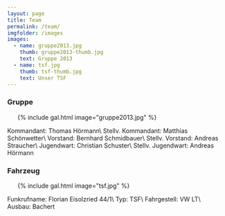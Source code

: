 ```yaml
---
layout: page
title: Team
permalink: /team/
imgfolder: /images
images:
  - name: gruppe2013.jpg
    thumb: gruppe2013-thumb.jpg
    text: Gruppe 2013
  - name: tsf.jpg
    thumb: tsf-thumb.jpg
    text: Unser TSF
---
```


### Gruppe

<ul class="page">
  {% include gal.html image="gruppe2013.jpg" %}
</ul>

Kommandant: Thomas Hörmann\\
Stellv. Kommandant: Matthias Schönwetter\\
Vorstand: Bernhard Schmidbauer\\
Stellv. Vorstand: Andreas Straucher\\
Jugendwart: Christian Schuster\\
Stellv. Jugendwart: Andreas Hörmann

### Fahrzeug

<ul class="page">
  {% include gal.html image="tsf.jpg" %}
</ul>

Funkrufname: Florian Eisolzried 44/1\\
Typ: TSF\\
Fahrgestell: VW LT\\
Ausbau: Bachert

